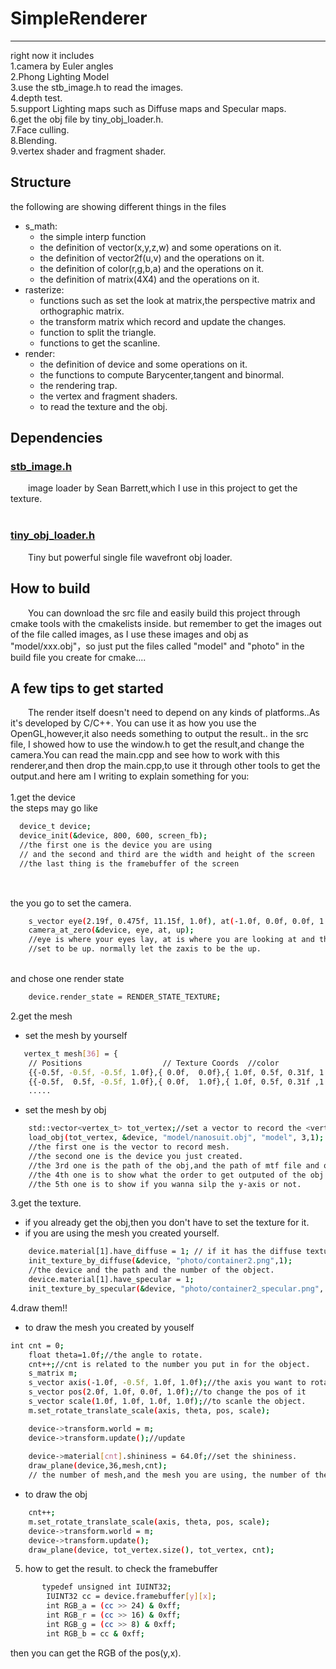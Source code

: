 # SimpleRenderer
***
right now it includes</br>
1.camera  by Euler angles</br>
2.Phong Lighting Model</br>
3.use the stb_image.h to read the images.</br>
4.depth test.</br>
5.support Lighting maps such as Diffuse maps and Specular maps.</br>
6.get the obj file by tiny_obj_loader.h.</br>
7.Face culling.</br>
8.Blending.</br>
9.vertex shader and fragment shader.</br>
## Structure
the following are showing different things in the files
- s_math:
    - the simple interp function
    - the definition of vector(x,y,z,w) and some operations on it.
    - the definition of vector2f(u,v) and the operations on it.
    - the definition of color(r,g,b,a) and the operations on it.
    - the definition of matrix(4X4) and the operations on it.
- rasterize:
    - functions such as set the look at matrix,the perspective matrix and orthographic matrix.
    - the transform matrix which record and update the changes.
    - function to split the triangle.
    - functions to get the scanline.
- render:
    - the definition of device and some operations on it.   
    - the functions to compute Barycenter,tangent and binormal.
    - the rendering trap.
    - the vertex and fragment shaders.
    - to read the texture and the obj.

## Dependencies

### [stb_image.h](https://github.com/nothings/stb/blob/master/stb_image.h)
&emsp;&emsp;image loader by Sean Barrett,which I use in this project to get the texture.</br></br>

### [tiny_obj_loader.h](https://github.com/tinyobjloader/tinyobjloader)
&emsp;&emsp;Tiny but powerful single file wavefront obj loader.

## How to build

&emsp;&emsp;You can download the src file and easily build this project through cmake tools with the cmakelists inside. but remember to get the images out of the file called images, as I use these images and obj as "model/xxx.obj"，so just put the files called "model" and "photo" in the build file you create for cmake....

## A few tips to get started
&emsp;&emsp;The render itself doesn't need to depend on any kinds of platforms..As it's developed by C/C++.  You can use it as how you use the OpenGL,however,it also needs something to output the result.. in the src file, I showed how to use the window.h to get the result,and change the camera.You can read the main.cpp and see how to work with this renderer,and then drop the main.cpp,to  use it through other tools to get the output.and here am I writing to explain something for you:</br></br>
1.get the device<br/>
   the steps may go like<br/>
```bash
  device_t device;
  device_init(&device, 800, 600, screen_fb);
  //the first one is the device you are using 
  // and the second and third are the width and height of the screen
  //the last thing is the framebuffer of the screen
  
```
   <br/>the you go to set the camera.<br/>
```bash
    s_vector eye(2.19f, 0.475f, 11.15f, 1.0f), at(-1.0f, 0.0f, 0.0f, 1.0f), up(0.0f, 0.0f, 1.0f, 1.0f);
	camera_at_zero(&device, eye, at, up);
    //eye is where your eyes lay, at is where you are looking at and the up is just a vector which is 
    //set to be up. normally let the zaxis to be the up.

```
<br/>and chose one render state<br/>
```bash
	device.render_state = RENDER_STATE_TEXTURE;
```
2.get the mesh
- set the mesh by yourself
```bash
   vertex_t mesh[36] = {
	// Positions                  // Texture Coords  //color           //rhw // Normals    // material number
	{{-0.5f, -0.5f, -0.5f, 1.0f},{ 0.0f,  0.0f},{ 1.0f, 0.5f, 0.31f, 1.0f },1, { 0.0f,  0.0f,-1.0f,0.0f},1},
	{{-0.5f,  0.5f, -0.5f, 1.0f},{ 0.0f,  1.0f},{ 1.0f, 0.5f, 0.31f ,1.0f}, 1,{ 0.0f,  0.0f,-1.0f,0.0f},1},
    .....
```
- set the mesh by obj
```bash
    std::vector<vertex_t> tot_vertex;//set a vector to record the <vertex_t>
    load_obj(tot_vertex, &device, "model/nanosuit.obj", "model", 3,1);
    //the first one is the vector to record mesh.
    //the second one is the device you just created.
    //the 3rd one is the path of the obj,and the path of mtf file and other images.
    //the 4th one is to show what the order to get outputed of the obj is.
    //the 5th one is to show if you wanna silp the y-axis or not.
```

3.get the texture.
- if you already get the obj,then you don't have to set the texture for it.
- if you are using the mesh you created yourself.<br/>
```bash
	device.material[1].have_diffuse = 1; // if it has the diffuse texture.
	init_texture_by_diffuse(&device, "photo/container2.png",1);
    //the device and the path and the number of the object.
	device.material[1].have_specular = 1;
	init_texture_by_specular(&device, "photo/container2_specular.png", 1);
```

4.draw them!!
-  to draw the mesh you created by youself
```bash
int cnt = 0;
	float theta=1.0f;//the angle to rotate.
	cnt++;//cnt is related to the number you put in for the object.
	s_matrix m;
	s_vector axis(-1.0f, -0.5f, 1.0f, 1.0f);//the axis you want to rotate on
	s_vector pos(2.0f, 1.0f, 0.0f, 1.0f);//to change the pos of it
	s_vector scale(1.0f, 1.0f, 1.0f, 1.0f);//to scanle the object.
	m.set_rotate_translate_scale(axis, theta, pos, scale);

	device->transform.world = m;
	device->transform.update();//update
	
	device->material[cnt].shininess = 64.0f;//set the shininess.
	draw_plane(device,36,mesh,cnt);
    // the number of mesh,and the mesh you are using, the number of the object.
```

-  to draw the obj
```bash
    cnt++;
	m.set_rotate_translate_scale(axis, theta, pos, scale);
	device->transform.world = m;
	device->transform.update();
	draw_plane(device, tot_vertex.size(), tot_vertex, cnt);
```
5. how to get the result.
to check the framebuffer
```bash
  	   typedef unsigned int IUINT32;
        IUINT32 cc = device.framebuffer[y][x];
		int RGB_a = (cc >> 24) & 0xff;
		int RGB_r = (cc >> 16) & 0xff;
		int RGB_g = (cc >> 8) & 0xff;
		int RGB_b = cc & 0xff;
```
then you can get the RGB of the pos(y,x).